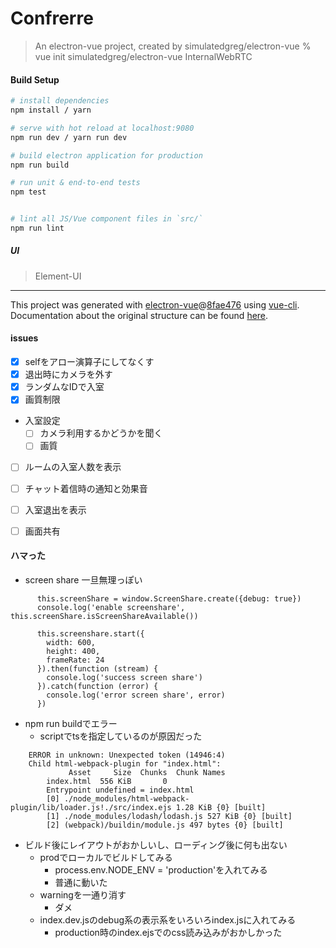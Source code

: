 # Confrerre

> An electron-vue project, created by simulatedgreg/electron-vue
> % vue init simulatedgreg/electron-vue InternalWebRTC

#### Build Setup

``` bash
# install dependencies
npm install / yarn

# serve with hot reload at localhost:9080
npm run dev / yarn run dev

# build electron application for production
npm run build

# run unit & end-to-end tests
npm test


# lint all JS/Vue component files in `src/`
npm run lint

```

##### UI

> Element-UI

---

This project was generated with [electron-vue](https://github.com/SimulatedGREG/electron-vue)@[8fae476](https://github.com/SimulatedGREG/electron-vue/tree/8fae4763e9d225d3691b627e83b9e09b56f6c935) using [vue-cli](https://github.com/vuejs/vue-cli). Documentation about the original structure can be found [here](https://simulatedgreg.gitbooks.io/electron-vue/content/index.html).


#### issues

- [x] selfをアロー演算子にしてなくす
- [x] 退出時にカメラを外す
- [x] ランダムなIDで入室
- [x] 画質制限
- 入室設定
    - [ ] カメラ利用するかどうかを聞く
    - [ ] 画質
- [ ] ルームの入室人数を表示
- [ ] チャット着信時の通知と効果音
- [ ] 入室退出を表示
- [ ] 画面共有


#### ハマった

- screen share 一旦無理っぽい

```
      this.screenShare = window.ScreenShare.create({debug: true})
      console.log('enable screenshare', this.screenShare.isScreenShareAvailable())

      this.screenshare.start({
        width: 600,
        height: 400,
        frameRate: 24
      }).then(function (stream) {
        console.log('success screen share')
      }).catch(function (error) {
        console.log('error screen share', error)
      })

```

- npm run buildでエラー
    - scriptでtsを指定しているのが原因だった

```
    ERROR in unknown: Unexpected token (14946:4)
    Child html-webpack-plugin for "index.html":
             Asset     Size  Chunks  Chunk Names
        index.html  556 KiB       0
        Entrypoint undefined = index.html
        [0] ./node_modules/html-webpack-plugin/lib/loader.js!./src/index.ejs 1.28 KiB {0} [built]
        [1] ./node_modules/lodash/lodash.js 527 KiB {0} [built]
        [2] (webpack)/buildin/module.js 497 bytes {0} [built]
```

- ビルド後にレイアウトがおかしいし、ローディング後に何も出ない
    - prodでローカルでビルドしてみる
        - process.env.NODE_ENV = 'production'を入れてみる
        - 普通に動いた
    - warningを一通り消す
        - ダメ
    - index.dev.jsのdebug系の表示系をいろいろindex.jsに入れてみる
        - production時のindex.ejsでのcss読み込みがおかしかった